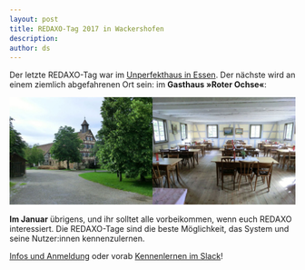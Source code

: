 ```yaml
---
layout: post
title: REDAXO-Tag 2017 in Wackershofen
description:
author: ds
---
```


Der letzte REDAXO-Tag war im [Unperfekthaus in Essen](https://blog.decaf.de/2016/06/05/redaxo-tag-2016-in-essen/). Der nächste wird an einem ziemlich abgefahrenen Ort sein: im __Gasthaus »Roter Ochse«__:

![Bild vom Gasthaus »Roter Ochse« außen und innen](/content/images/2016/10/wackershofen.jpg)

__Im Januar__ übrigens, und ihr solltet alle vorbeikommen, wenn euch REDAXO interessiert. Die REDAXO-Tage sind die beste Möglichkeit, das System und seine Nutzer:innen kennenzulernen.

[Infos und Anmeldung](http://www.redaxo.org/de/anmeldung-redaxo-tag-2017/) oder vorab [Kennenlernen im Slack](http://www.redaxo.org/slack/)!
